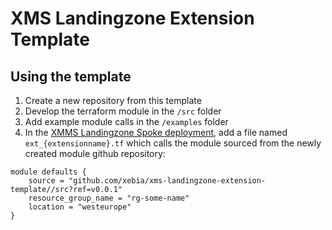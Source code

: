 # XMS Landingzone Extension Template

## Using the template 

1. Create a new repository from this template
2. Develop the terraform module in the `/src` folder
3. Add example module calls in the `/examples` folder
4. In the [XMMS Landingzone Spoke deployment](https://dev.azure.com/xpiritmanagedservices/landingzone-core/_git/spokedeployment-tf?path=/infra/deploy/spoke), add a file named `ext_{extensionname}.tf` which calls the module sourced from the newly created module github repository:

```hcl
module defaults {
    source = "github.com/xebia/xms-landingzone-extension-template//src?ref=v0.0.1"
    resource_group_name = "rg-some-name"
    location = "westeurope"
}
```



